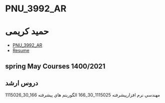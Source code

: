 # PNU_3992_AR

# حمید کریمی
- [PNU_3992_AR](https://github.com/HamidKarimi-eng/PNU_3992_AR)
- [Resume](http://hkarimi.sianatgostar.ir/) 


## spring May Courses 1400/2021

## دروس ارشد
1115026_30_166 مهندسي نرم افزارپيشرفته
1115025_30_166 الگوريتم هاي پيشرفته
